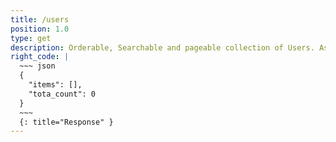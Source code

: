 ```yaml
---
title: /users
position: 1.0
type: get
description: Orderable, Searchable and pageable collection of Users. As standard user, you can only see your user. As manager user, you can see, create, update and delete users for organizations you are manager of.
right_code: |
  ~~~ json
  {
    "items": [],
    "tota_count": 0
  }
  ~~~
  {: title="Response" }
---
```


